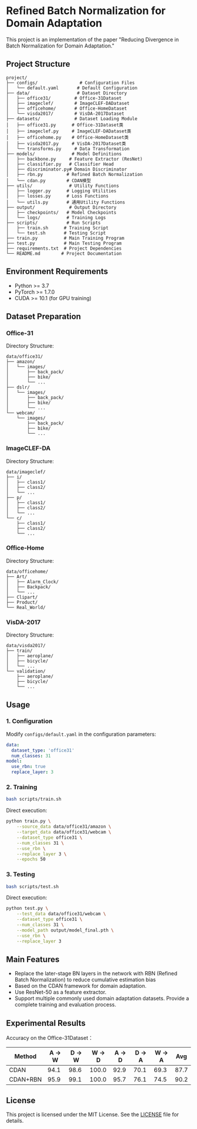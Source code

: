 # Refined Batch Normalization for Domain Adaptation

This project is an implementation of the paper "Reducing Divergence in Batch Normalization for Domain Adaptation."

## Project Structure
```
project/
├── configs/                # Configuration Files
│   └── default.yaml       # Default Configuration
├── data/                  # Dataset Directory
│   ├── office31/         # Office-31Dataset
│   ├── imageclef/        # ImageCLEF-DADataset
│   ├── officehome/       # Office-HomeDataset
│   └── visda2017/        # VisDA-2017Dataset
├── datasets/             # Dataset Loading Module
│   ├── office31.py      # Office-31Dataset类
│   ├── imageclef.py     # ImageCLEF-DADataset类
│   ├── officehome.py    # Office-HomeDataset类
│   ├── visda2017.py     # VisDA-2017Dataset类
│   └── transforms.py     # Data Transformation
├── models/              # Model Definitions
│   ├── backbone.py     # Feature Extractor (ResNet)
│   ├── classifier.py   # Classifier Head
│   ├── discriminator.py# Domain Discriminator
│   ├── rbn.py         # Refined Batch Normalization
│   └── cdan.py        # CDAN模型
├── utils/              # Utility Functions
│   ├── logger.py      # Logging Utilities
│   ├── losses.py      # Loss Functions
│   └── utils.py       # 通用Utility Functions
├── output/             # Output Directory
│   ├── checkpoints/   # Model Checkpoints
│   └── logs/          # Training Logs
├── scripts/           # Run Scripts
│   ├── train.sh      # Training Script
│   └── test.sh       # Testing Script
├── train.py          # Main Training Program
├── test.py           # Main Testing Program
├── requirements.txt  # Project Dependencies
└── README.md        # Project Documentation
```

## Environment Requirements

- Python >= 3.7
- PyTorch >= 1.7.0
- CUDA >= 10.1 (for GPU training)


## Dataset Preparation

### Office-31
Directory Structure:
```
data/office31/
├── amazon/
│   └── images/
│       ├── back_pack/
│       ├── bike/
│       └── ...
├── dslr/
│   └── images/
│       ├── back_pack/
│       ├── bike/
│       └── ...
└── webcam/
    └── images/
        ├── back_pack/
        ├── bike/
        └── ...
```

### ImageCLEF-DA
Directory Structure:
```
data/imageclef/
├── i/
│   ├── class1/
│   ├── class2/
│   └── ...
├── p/
│   ├── class1/
│   ├── class2/
│   └── ...
└── c/
    ├── class1/
    ├── class2/
    └── ...
```

### Office-Home
Directory Structure:
```
data/officehome/
├── Art/
│   ├── Alarm_Clock/
│   ├── Backpack/
│   └── ...
├── Clipart/
├── Product/
└── Real_World/
```

### VisDA-2017
Directory Structure:
```
data/visda2017/
├── train/
│   ├── aeroplane/
│   ├── bicycle/
│   └── ...
└── validation/
    ├── aeroplane/
    ├── bicycle/
    └── ...
```

## Usage

### 1. Configuration

Modify `configs/default.yaml` in the configuration parameters:
```yaml
data:
  dataset_type: 'office31'
  num_classes: 31
model:
  use_rbn: true
  replace_layer: 3
```

### 2. Training

```bash
bash scripts/train.sh
```

Direct execution:
```bash
python train.py \
    --source_data data/office31/amazon \
    --target_data data/office31/webcam \
    --dataset_type office31 \
    --num_classes 31 \
    --use_rbn \
    --replace_layer 3 \
    --epochs 50
```

### 3. Testing
```bash
bash scripts/test.sh
```
Direct execution:
```bash
python test.py \
    --test_data data/office31/webcam \
    --dataset_type office31 \
    --num_classes 31 \
    --model_path output/model_final.pth \
    --use_rbn \
    --replace_layer 3
```

## Main Features
- Replace the later-stage BN layers in the network with RBN (Refined Batch Normalization) to reduce cumulative estimation bias
- Based on the CDAN framework for domain adaptation.
- Use ResNet-50 as a feature extractor.
- Support multiple commonly used domain adaptation datasets.
Provide a complete training and evaluation process.

## Experimental Results

Accuracy on the Office-31Dataset：

| Method    | A → W | D → W | W → D | A → D | D → A | W → A | Avg  |
|-----------|-------|-------|-------|-------|-------|-------|------|
| CDAN      | 94.1  | 98.6  | 100.0 | 92.9  | 70.1  | 69.3  | 87.7 |
| CDAN+RBN  | 95.9  | 99.1  | 100.0 | 95.7  | 76.1 | 74.5  | 90.2 |

## License

This project is licensed under the MIT License. See the [LICENSE](LICENSE) file for details.

